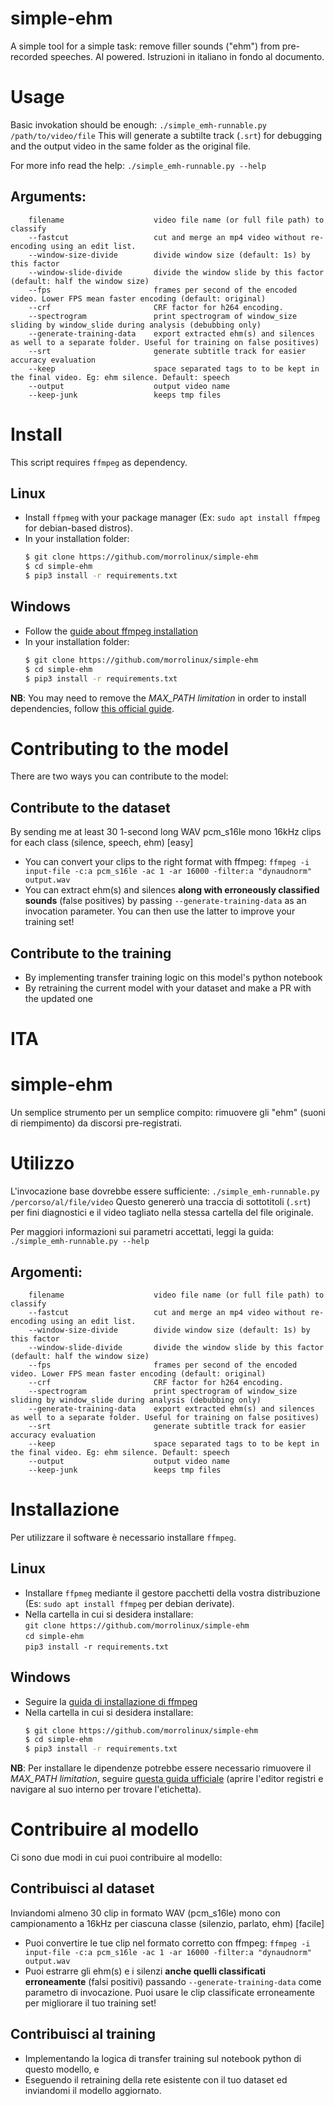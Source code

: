 # simple-ehm
A simple tool for a simple task: remove filler sounds ("ehm") from pre-recorded speeches. AI powered.
Istruzioni in italiano in fondo al documento.

# Usage
Basic invokation should be enough:
`./simple_emh-runnable.py /path/to/video/file`
This will generate a subtilte track (`.srt`) for debugging and the output video in the same folder as the original file.

For more info read the help:
`./simple_emh-runnable.py --help`

## Arguments:
```text
    filename                    video file name (or full file path) to classify
    --fastcut                   cut and merge an mp4 video without re-encoding using an edit list.
    --window-size-divide        divide window size (default: 1s) by this factor
    --window-slide-divide       divide the window slide by this factor (default: half the window size)
    --fps                       frames per second of the encoded video. Lower FPS mean faster encoding (default: original)
    --crf                       CRF factor for h264 encoding.
    --spectrogram               print spectrogram of window_size sliding by window_slide during analysis (debubbing only)
    --generate-training-data    export extracted ehm(s) and silences as well to a separate folder. Useful for training on false positives)
    --srt                       generate subtitle track for easier accuracy evaluation
    --keep                      space separated tags to to be kept in the final video. Eg: ehm silence. Default: speech
    --output                    output video name
    --keep-junk                 keeps tmp files
```

# Install
This script requires `ffmpeg` as dependency.

## Linux
- Install `ffpmeg` with your package manager (Ex: `sudo apt install ffmpeg` for debian-based distros).
- In your installation folder:<br>
  ```bash
  $ git clone https://github.com/morrolinux/simple-ehm
  $ cd simple-ehm
  $ pip3 install -r requirements.txt
  ```

## Windows
- Follow the [guide about ffmpeg installation](https://blog.gregzaal.com/how-to-install-ffmpeg-on-windows/)
- In your installation folder:<br>
  ```bash
  $ git clone https://github.com/morrolinux/simple-ehm
  $ cd simple-ehm
  $ pip3 install -r requirements.txt
  ```

**NB**: You may need to remove the *MAX_PATH limitation* in order to install dependencies, follow [this official guide](https://docs.python.org/3.7/using/windows.html#removing-the-max-path-limitation).

# Contributing to the model
There are two ways you can contribute to the model:

## Contribute to the dataset
By sending me at least 30 1-second long WAV pcm_s16le mono 16kHz clips for each class (silence, speech, ehm)  [easy]
- You can convert your clips to the right format with ffmpeg: `ffmpeg -i input-file -c:a pcm_s16le -ac 1 -ar 16000 -filter:a "dynaudnorm" output.wav`
- You can extract ehm(s) and silences **along with erroneously classified sounds** (false positives) by passing `--generate-training-data` as an invocation parameter. You can then use the latter to improve your training set!

## Contribute to the training
- By implementing transfer training logic on this model's python notebook
- By retraining the current model with your dataset and make a PR with the updated one


# ITA

# simple-ehm
Un semplice strumento per un semplice compito: rimuovere gli "ehm" (suoni di riempimento) da discorsi pre-registrati. 

# Utilizzo
L'invocazione base dovrebbe essere sufficiente:
`./simple_emh-runnable.py /percorso/al/file/video`
Questo genererò una traccia di sottotitoli (`.srt`) per fini diagnostici e il video tagliato nella stessa cartella del file originale.

Per maggiori informazioni sui parametri accettati, leggi la guida:
`./simple_emh-runnable.py --help`

## Argomenti:
```text
    filename                    video file name (or full file path) to classify
    --fastcut                   cut and merge an mp4 video without re-encoding using an edit list.
    --window-size-divide        divide window size (default: 1s) by this factor
    --window-slide-divide       divide the window slide by this factor (default: half the window size)
    --fps                       frames per second of the encoded video. Lower FPS mean faster encoding (default: original)
    --crf                       CRF factor for h264 encoding.
    --spectrogram               print spectrogram of window_size sliding by window_slide during analysis (debubbing only)
    --generate-training-data    export extracted ehm(s) and silences as well to a separate folder. Useful for training on false positives)
    --srt                       generate subtitle track for easier accuracy evaluation
    --keep                      space separated tags to to be kept in the final video. Eg: ehm silence. Default: speech
    --output                    output video name
    --keep-junk                 keeps tmp files
```

# Installazione
Per utilizzare il software è necessario installare `ffmpeg`.

## Linux
- Installare `ffpmeg` mediante il gestore pacchetti della vostra distribuzione (Es: `sudo apt install ffmpeg` per debian derivate).
- Nella cartella in cui si desidera installare:<br>
  `git clone https://github.com/morrolinux/simple-ehm` <br>
  `cd simple-ehm`<br>
  `pip3 install -r requirements.txt`
## Windows
- Seguire la [guida di installazione di ffmpeg](https://blog.gregzaal.com/how-to-install-ffmpeg-on-windows/)
- Nella cartella in cui si desidera installare:<br>
  ```bash
  $ git clone https://github.com/morrolinux/simple-ehm
  $ cd simple-ehm
  $ pip3 install -r requirements.txt
  ```

**NB**: Per installare le dipendenze potrebbe essere necessario rimuovere il *MAX_PATH limitation*, seguire [questa guida ufficiale](https://docs.python.org/3.7/using/windows.html#removing-the-max-path-limitation) (aprire l'editor registri e navigare al suo interno per trovare l'etichetta).

# Contribuire al modello
Ci sono due modi in cui puoi contribuire al modello:

## Contribuisci al dataset
Inviandomi almeno 30 clip in formato WAV (pcm_s16le) mono con campionamento a 16kHz per ciascuna classe (silenzio, parlato, ehm)  [facile]
- Puoi convertire le tue clip nel formato corretto con ffmpeg: `ffmpeg -i input-file -c:a pcm_s16le -ac 1 -ar 16000 -filter:a "dynaudnorm" output.wav`
- Puoi estrarre gli ehm(s) e i silenzi **anche quelli classificati erroneamente** (falsi positivi) passando `--generate-training-data` come parametro di invocazione. Puoi usare le clip classificate erroneamente per migliorare il tuo training set!

## Contribuisci al training
- Implementando la logica di transfer training sul notebook python di questo modello, e
- Eseguendo il retraining della rete esistente con il tuo dataset ed inviandomi il modello aggiornato.